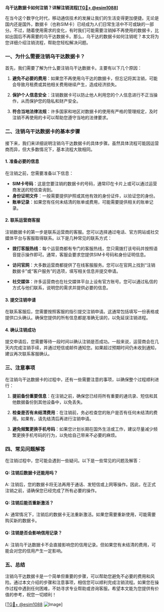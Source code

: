 **乌干达数据卡如何注销？详解注销流程[[TG💪+ @esim1088](https://t.me/s/esim1088)]**

在当今这个数字化时代，移动通信技术的发展让我们的生活变得更加便捷。无论是国内还是国外，数据卡（也称SIM卡）已经成为人们日常生活中不可或缺的一部分。不过，随着使用需求的变化，有时我们可能需要注销掉不再使用的数据卡，比如出国后不再需要的乌干达数据卡。那么，乌干达的数据卡如何注销呢？本文将为您详细介绍注销流程，帮助您轻松解决问题。

### 一、为什么需要注销乌干达数据卡？

首先，我们需要了解为什么要注销乌干达数据卡。主要有以下几个原因：

1. **避免不必要的费用**：如果您不再使用乌干达的数据卡，但忘记将其注销，可能会导致月租费或其他相关费用继续产生，造成经济损失。
   
2. **保护个人信息安全**：注销数据卡可以防止他人利用您的个人信息进行不正当操作，从而保护您的隐私和财产安全。

3. **符合当地法律法规**：许多国家和地区对数据卡的使用有严格的管理规定，及时注销不再使用的卡可以帮助您遵守当地的法律要求。

### 二、注销乌干达数据卡的基本步骤

接下来，我们来详细说明注销乌干达数据卡的具体步骤。虽然具体流程可能因运营商而异，但大多数情况下，基本流程大致相同。

#### 1. 准备必要的信息

在注销之前，您需要准备以下信息：

- **SIM卡号码**：这是您要注销的数据卡的号码，通常印在卡片上或可以通过运营商发送的短信查询到。
- **身份证明文件**：一般需要提供护照或其他有效的身份证件，以验证您的身份。
- **账单记录**：如果您有任何未结清的账单或费用，可能需要提供相关的账单记录。

#### 2. 联系运营商客服

注销数据卡的第一步是联系运营商的客服。您可以选择通过电话、官方网站或社交媒体平台与客服取得联系。以下是几种常见的联系方式：

- **拨打客服热线**：每个运营商都有专门的客服热线，您只需拨打该号码并按照语音提示操作即可。通常，客服会要求您提供SIM卡号码和身份证明信息。
  
- **访问官网**：大多数运营商都提供了在线客服服务。您可以在官网上找到“注销数据卡”或“客户服务”的选项，填写相关信息并提交申请。

- **社交媒体**：许多运营商也在社交媒体平台上设有官方账号。您可以通过私信的方式与他们联系，说明您的需求并提供必要的信息。

#### 3. 提交注销申请

在联系客服后，您需要按照客服的指引提交注销申请。这通常包括填写一份表格或提供口头确认。确保您提供的所有信息都是准确无误的，以免延误注销进程。

#### 4. 确认注销成功

提交申请后，您需要等待一段时间以确认注销是否成功。一般来说，运营商会在几天内完成注销手续，并通过短信或邮件通知您。如果超过预期时间仍未收到通知，建议再次联系客服确认。

### 三、注意事项

在注销乌干达数据卡的过程中，还有一些需要注意的事项，以确保整个过程顺利进行：

1. **提前备份重要信息**：在注销之前，确保您已经将所有重要的通讯录、短信和其他数据备份到其他设备中，以免丢失。

2. **检查是否有未结清费用**：在注销前，务必检查您的账户是否有任何未结清的费用。如果有，请先结清后再进行注销申请。

3. **避免频繁更换手机号码**：如果您计划长期在国外生活或工作，建议尽量减少频繁更换手机号码的行为，以免给自己带来不必要的麻烦。

### 四、常见问题解答

在注销过程中，您可能会遇到一些疑问。以下是一些常见的问题及解答：

#### Q: 注销后数据卡还能用吗？
A: 注销后，您的数据卡将无法再用于通话、发短信或上网等操作。因此，在正式注销之前，请确保您已经完成了所有必要的操作。

#### Q: 注销后能否重新激活？
A: 通常情况下，注销后的数据卡无法重新激活。如果您需要重新使用，可能需要购买新的数据卡。

#### Q: 注销是否会影响信用记录？
A: 注销乌干达数据卡不会直接影响您的信用记录。但如果您有未结清的费用，可能会对您的信用产生一定影响。

### 五、总结

注销乌干达数据卡是一个简单但重要的步骤，可以帮助您避免不必要的费用和风险。通过本文介绍的步骤和注意事项，相信您可以顺利完成注销流程。如果您在操作过程中遇到任何困难，不妨寻求专业帮助或咨询客服。希望本文能为您提供有价值的参考，祝您一切顺利！

[[TG💪+ @esim1088](https://t.me/s/esim1088) ![Image](https://i.postimg.cc/4NQfJmqS/Snipaste-2025-05-13-00-14-12.png)]
